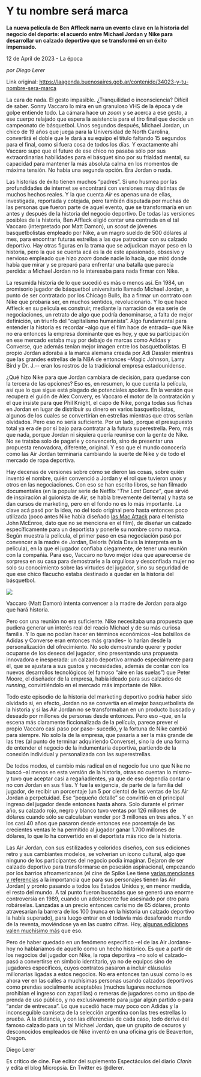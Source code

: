 # Y tu nombre será marca

**La nueva película de Ben Affleck narra un evento clave en la historia del negocio del deporte: el acuerdo entre Michael Jordan y Nike para desarrollar un calzado deportivo que se transformó en un éxito impensado.**

12 de April de 2023 - La época

_por Diego Lerer_

Link original: https://laagenda.buenosaires.gob.ar/contenido/34023-y-tu-nombre-sera-marca



La cara de nada. El gesto impasible. ¿Tranquilidad o inconsciencia? Difícil de saber. Sonny Vaccaro lo mira en un granuloso VHS de la época y de golpe entiende todo. La cámara hace un *zoom* y se acerca a ese gesto, a ese cuerpo relajado que espera la asistencia para el tiro final que decide un campeonato de básquetbol. Unos segundos después, Michael Jordan, un chico de 19 años que juega para la Universidad de North Carolina, convertirá el doble que le dará a su equipo el título faltando 15 segundos para el final, como si fuera cosa de todos los días. Y exactamente ahí Vaccaro supo que el futuro de ese chico no pasaba sólo por sus extraordinarias habilidades para el básquet sino por su frialdad mental, su capacidad para mantener la más absoluta calma en los momentos de máxima tensión. No había una segunda opción. Era Jordan o nada.




Las historias de éxito tienen muchos “padres”. Si uno husmea por las profundidades de internet se encontrará con versiones muy distintas de muchos hechos reales. Y la que cuenta *Air* es apenas una de ellas, investigada, reportada y cotejada, pero también disputada por muchas de las personas que fueron parte de aquel evento, que se transformaría en un antes y después de la historia del negocio deportivo. De todas las versiones posibles de la historia, Ben Affleck eligió contar una centrada en el tal Vaccaro (interpretado por Matt Damon), un *scout* de jóvenes basquetbolistas empleado por Nike, a un magro sueldo de 500 dólares al mes, para encontrar futuras estrellas a las que patrocinar con su calzado deportivo. Hay otras figuras en la trama que se adjudican mayor peso en la historia, pero la que se cuenta acá es la de este apasionado, obsesivo y nervioso empleado que hizo *zoom* donde nadie lo hacía, que miró donde había que mirar y se preparó para enfrentar una batalla que parecía perdida: a Michael Jordan no le interesaba para nada firmar con Nike.




La resumida historia de lo que sucedió es más o menos así. En 1984, un promisorio jugador de básquetbol universitario llamado Michael Jordan, a punto de ser contratado por los Chicago Bulls, iba a firmar un contrato con Nike que probaría ser, en muchos sentidos, revolucionario. Y lo que hace Affleck en su película es construir, mediante la narración de esa serie de negociaciones, un retrato de algo que podría denominarse, a falta de mejor definición, un triunfo del “capitalismo humanista”. Algo fundamental para entender la historia es recordar –algo que el film hace de entrada– que Nike no era entonces la empresa dominante que es hoy, y que su participación en ese mercado estaba muy por debajo de marcas como Adidas y Converse, que además tenían mejor imagen entre los basquetbolistas. El propio Jordan adoraba a la marca alemana creada por Adi Dassler mientras que las grandes estrellas de la NBA de entonces –Magic Johnson, Larry Bird y Dr. J.-- eran los rostros de la tradicional empresa estadounidense.




¿Qué hizo Nike para que Jordan cambiara de decisión, para quedarse con la tercera de las opciones? Eso es, en resumen, lo que cuenta la película, así que lo que sigue está plagado de potenciales *spoilers*. En la versión que recupera el guión de Alex Convery, es Vaccaro el motor de la contratación y el que insiste para que Phil Knight, el capo de Nike, ponga todas sus fichas en Jordan en lugar de distribuir su dinero en varios basquetbolistas, algunos de los cuales se convertirían en estrellas mientras que otros serían olvidados. Pero eso no sería suficiente. Por un lado, porque el presupuesto total ya era de por sí bajo para contratar a la futura superestrella. Pero, más que nada, porque Jordan ni siquiera quería reunirse con la gente de Nike. No se trataba solo de pagarle y convencerlo, sino de presentar una propuesta renovadora, diferente, original. Y eso que el mundo conocería como las Air Jordan terminaría cambiando la suerte de Nike y de todo el mercado de ropa deportiva.




Hay decenas de versiones sobre cómo se dieron las cosas, sobre quién inventó el nombre, quién convenció a Jordan y el rol que tuvieron unos y otros en las negociaciones. Con eso se han escrito libros, se han filmado documentales (en la popular serie de Netflix “*The Last Dance”*, que sirvió de inspiración al guionista de *Air*, se habla brevemente del tema) y hasta se dan cursos de marketing, pero en el fondo no es lo más importante. La clave acá pasó por la idea, no del todo original pero hasta entonces poco utilizada (poco antes Nike había diseñado [las Mac Attack](https://hvnd.studio/collections/mac-attack-silhouette) para el tenista John McEnroe, dato que no se menciona en el film), de diseñar un calzado específicamente para un deportista y ponerle su nombre como marca. Según muestra la película, el primer paso en esa negociación pasó por convencer a la madre de Jordan, Deloris (Viola Davis la interpreta en la película), en la que el jugador confiaba ciegamente, de tener una reunión con la compañía. Para eso, Vaccaro no tuvo mejor idea que aparecerse de sorpresa en su casa para demostrarle a la orgullosa y desconfiada mujer no solo su conocimiento sobre las virtudes del jugador, sino su seguridad de que ese chico flacucho estaba destinado a quedar en la historia del básquetbol.




![](https://cdn.feater.me/files/images/1086473/1240d02c-8d25-4c03-9cf6-8a31f1db7e18.jpg)




Vaccaro (Matt Damon) intenta convencer a la madre de Jordan para algo que hará historia.




Pero con una reunión no era suficiente. Nike necesitaba una propuesta que pudiera generar un interés real del reacio Michael y de su más curiosa familia. Y lo que no podían hacer en términos económicos –los bolsillos de Adidas y Converse eran entonces más grandes– lo harían desde la personalización del ofrecimiento. No solo demostrando querer y poder ocuparse de los deseos del jugador, sino presentando una propuesta innovadora e inesperada: un calzado deportivo armado especialmente para él, que se ajustara a sus gustos y necesidades, además de contar con los nuevos desarrollos tecnológicos (el famoso “aire en las suelas”) que Peter Moore, el diseñador de la empresa, había ideado para sus calzados de *running*, convirtiéndolo en el mercado más importante de Nike.




Todo este episodio de la historia del marketing deportivo podría haber sido olvidado si, en efecto, Jordan no se convertía en el mejor basquetbolista de la historia y si las Air Jordan no se transformaban en un producto buscado y deseado por millones de personas desde entonces. Pero eso –que, en la escena más claramente ficcionalizada de la película, parece prever el propio Vaccaro casi paso por paso– sucedió, y la fortuna de Nike cambió para siempre. No solo la de la empresa, que pasaría a ser la más grande de las tres (al punto de terminar adquiriendo Converse), sino la de una forma de entender el negocio de la indumentaria deportiva, partiendo de la conexión individual y personalizada con las superestrellas.




De todos modos, el cambio más radical en el negocio fue uno que Nike no buscó –al menos en esta versión de la historia, otras no cuentan lo mismo– y tuvo que aceptar casi a regañadientes, ya que de eso dependía contar o no con Jordan en sus filas. Y fue la exigencia, de parte de la familia del jugador, de recibir un porcentaje (un 5 por ciento) de las ventas de las Air Jordan a perpetuidad. Ese “pequeño detalle” se convirtió en el principal ingreso del jugador desde entonces hasta ahora. Solo durante el primer año, su calzado rojo, negro y blanco tuvo ventas por 126 millones de dólares cuando sólo se calculaban vender por 3 millones en tres años. Y en los casi 40 años que pasaron desde entonces ese porcentaje de las crecientes ventas le ha permitido al jugador ganar 1.700 millones de dólares, lo que lo ha convertido en el deportista más rico de la historia.




Las Air Jordan, con sus estilizados y coloridos diseños, con sus ediciones retro y sus cambiantes modelos, se volverían un ícono cultural, algo que ninguno de los participantes del negocio podía imaginar. Dejaron de ser calzado deportivo para transformarse en posesión aspiracional, empezando por los barrios afroamericanos (el cine de Spike Lee tiene [varias menciones y referencias](https://youtu.be/3sLwtz_fBtQ?t=24) a la importancia que para sus personajes tienen las Air Jordan) y pronto pasando a todos los Estados Unidos y, en menor medida, el resto del mundo. A tal punto fueron buscadas que se generó una enorme controversia en 1989, cuando un adolescente fue asesinado por otro para robárselas. Lanzadas a un precio entonces carísimo de 65 dólares, pronto atravesarían la barrera de los 100 (nunca en la historia un calzado deportivo la había superado), para luego entrar en el todavía más desaforado mundo de la reventa, moviéndose ya en las cuatro cifras. Hoy, [algunas ediciones valen muchísimo más](https://www.sothebys.com/en/articles/the-most-expensive-air-jordans-a-sneakerheads-dream-list#:~:text=Nike%20Air%20Jordan%201%20OG,coveted%20grails%20of%20all%20time.) que eso.




Pero de haber quedado en un fenómeno específico –el de las Air Jordans– hoy no hablaríamos de aquello como un hecho histórico. Es que a partir de los negocios del jugador con Nike, la ropa deportiva –no solo el calzado– pasó a convertirse en símbolo identitario, ya no de equipos sino de jugadores específicos, cuyos contratos pasaron a incluir cláusulas millonarias ligadas a estos negocios. No era entonces tan usual como lo es ahora ver en las calles a muchísimas personas usando calzados deportivos como prendas socialmente aceptables (muchos lugares nocturnos prohibian el ingreso con zapatillas) o remeras de jugadores como un tipo de prenda de uso público, y no exclusivamente para jugar algún partido o para “andar de entrecasa”. Lo que sucedió hace muy poco con Adidas y la inconseguible camiseta de la selección argentina con las tres estrellas lo prueba. A la distancia, y con las diferencias de cada caso, todo deriva del famoso calzado para un tal Michael Jordan, que un grupito de oscuros y desconocidos empleados de Nike inventó en una oficina gris de Beaverton, Oregon.




Diego Lerer




Es crítico de cine. Fue editor del suplemento Espectáculos del diario *Clarín* y edita el blog Micropsia. En Twitter es @dlerer.



